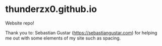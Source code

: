 # thunderzx0.github.io
Website repo!

Thank you to:
Sebastian Gustar (https://sebastiangustar.com) for helping me out with some elements of my site such as spacing.
